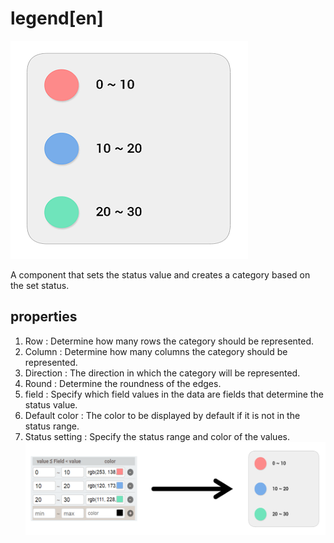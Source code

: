# legend[en]
![component-Legend][legend-01]

A component that sets the status value and creates a category based on the set status.

## properties

1. Row : Determine how many rows the category should be represented.  
2. Column : Determine how many columns the category should be represented.  
3. Direction : The direction in which the category will be represented.  
4. Round : Determine the roundness of the edges.  
5. field : Specify which field values ​​in the data are fields that determine the status value.  
6. Default color : The color to be displayed by default if it is not in the status range.  
7. Status setting : Specify the status range and color of the values.  ![Status setting][legend-02]


[legend-01]: ../images/legend-01.png
[legend-02]: ../images/legend-02.png
